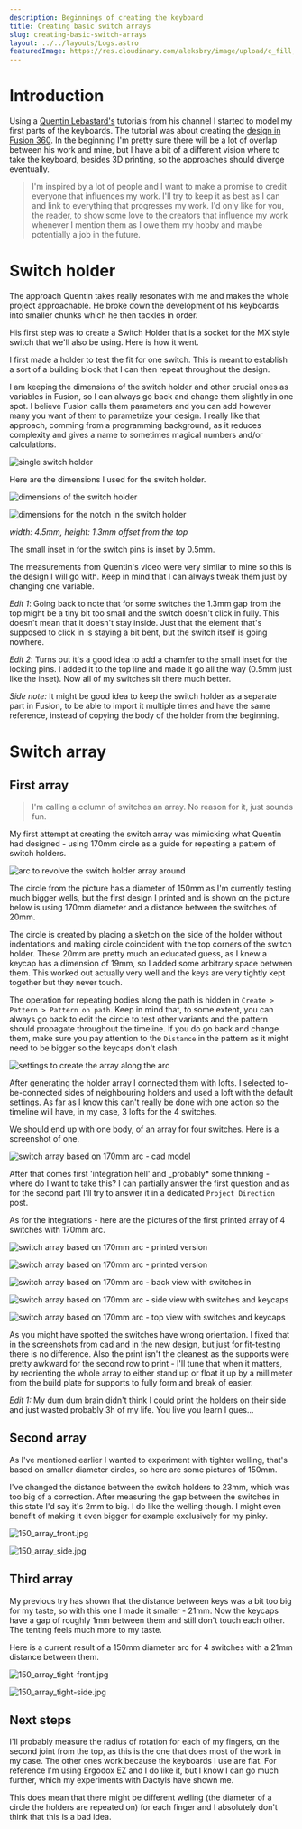 ```yaml
---
description: Beginnings of creating the keyboard 
title: Creating basic switch arrays
slug: creating-basic-switch-arrays
layout: ../../layouts/Logs.astro
featuredImage: https://res.cloudinary.com/aleksbry/image/upload/c_fill,g_center,h_400,q_auto:eco,w_1000/v1657366002/creating-basic-switch-arrays/14_i5pwea.webp
---
```


# Introduction

Using a [Quentin Lebastard's](https://www.youtube.com/user/qlebastard) tutorials from his channel I started to model my first parts of the keyboards. The tutorial was about creating the [design in Fusion 360](https://www.youtube.com/watch?v=scoX8NZv4MI). In the beginning I'm pretty sure there will be a lot of overlap between his work and mine, but I have a bit of a different vision where to take the keyboard, besides 3D printing, so the approaches should diverge eventually.

> I'm inspired by a lot of people and I want to make a promise to credit everyone that influences my work. I'll try to keep it as best as I can and link to everything that progresses my work. I'd only like for you, the reader, to show some love to the creators that influence my work whenever I mention them as I owe them my hobby and maybe potentially a job in the future.

# Switch holder

The approach Quentin takes really resonates with me and makes the whole project approachable. He broke down the development of his keyboards into smaller chunks which he then tackles in order.

His first step was to create a Switch Holder that is a socket for the MX style switch that we'll also be using. Here is how it went.

I first made a holder to test the fit for one switch. This is meant to establish a sort of a building block that I can then repeat throughout the design.

I am keeping the dimensions of the switch holder and other crucial ones as variables in Fusion, so I can always go back and change them slightly in one spot. I believe Fusion calls them parameters and you can add however many you want of them to parametrize your design. I really like that approach, comming from a programming background, as it reduces complexity and gives a name to sometimes magical numbers and/or calculations.

![single switch holder](https://res.cloudinary.com/aleksbry/image/upload/c_scale,q_auto:eco,w_700/v1657365746/creating-basic-switch-arrays/1_qlmfyl.webp)

Here are the dimensions I used for the switch holder.

![dimensions of the switch holder](https://res.cloudinary.com/aleksbry/image/upload/c_scale,q_auto:eco,w_700/v1657365725/creating-basic-switch-arrays/2_defxzj.webp)

![dimensions for the notch in the switch holder](https://res.cloudinary.com/aleksbry/image/upload/c_scale,q_auto:eco,w_700/v1657365747/creating-basic-switch-arrays/3_k1proi.webp)

*width: 4.5mm, height: 1.3mm offset from the top*

The small inset in for the switch pins is inset by 0.5mm.

The measurements from Quentin's video were very similar to mine so this is the design I will go with. Keep in mind that I can always tweak them just by changing one variable.

*Edit 1*: Going back to note that for some switches the 1.3mm gap from the top might be a tiny bit too small and the switch doesn't click in fully. This doesn't mean that it doesn't stay inside. Just that the element that's supposed to click in is staying a bit bent, but the switch itself is going nowhere.

*Edit 2*: Turns out it's a good idea to add a chamfer to the small inset for the locking pins. I added it to the top line and made it go all the way (0.5mm just like the inset). Now all of my switches sit there much better.

*Side note:* It might be good idea to keep the switch holder as a separate part in Fusion, to be able to import it multiple times and have the same reference, instead of copying the body of the holder from the beginning.

# Switch array

## First array

> I'm calling a column of switches an array. No reason for it, just sounds fun.

My first attempt at creating the switch array was mimicking what Quentin had designed - using 170mm circle as a guide for repeating a pattern of switch holders.

![arc to revolve the switch holder array around](https://res.cloudinary.com/aleksbry/image/upload/c_scale,q_auto:eco,w_700/v1657365962/creating-basic-switch-arrays/4_kmmyyz.webp)

The circle from the picture has a diameter of 150mm as I'm currently testing much bigger wells, but the first design I printed and is shown on the picture below is using 170mm diameter and a distance between the switches of 20mm.

The circle is created by placing a sketch on the side of the holder without indentations and making circle coincident with the top corners of the switch holder. These 20mm are pretty much an educated guess, as I knew a keycap has a dimension of 19mm, so I added some arbitrary space between them. This worked out actually very well and the keys are very tightly kept together but they never touch.

The operation for repeating bodies along the path is hidden in `Create > Pattern > Pattern on path`. Keep in mind that, to some extent, you can always go back to edit the circle to test other variants and the pattern should propagate throughout the timeline. If you do go back and change them, make sure you pay attention to the `Distance` in the pattern as it might need to be bigger so the keycaps don't clash.

![settings to create the array along the arc](https://res.cloudinary.com/aleksbry/image/upload/c_scale,q_auto:eco,w_1000/v1657365789/creating-basic-switch-arrays/5_e4mocj.webp)

After generating the holder array I connected them with lofts. I selected to-be-connected sides of neighbouring holders and used a loft with the default settings. As far as I know this can't really be done with one action so the timeline will have, in my case, 3 lofts for the 4 switches.

We should end up with one body, of an array for four switches. Here is a screenshot of one.

![switch array based on 170mm arc - cad model](https://media.graphassets.com/kIRNLSP2QgiO2JQOV4OF)

After that comes first 'integration hell' and \_probably* some thinking - where do I want to take this? I can partially answer the first question and as for the second part I'll try to answer it in a dedicated `Project Direction` post.

As for the integrations - here are the pictures of the first printed array of 4 switches with 170mm arc.

![switch array based on 170mm arc - printed version](https://res.cloudinary.com/aleksbry/image/upload/c_fill,h_500,q_auto:low,w_1000/v1657366001/creating-basic-switch-arrays/7_bp7lhy.webp)

![switch array based on 170mm arc - printed version](https://res.cloudinary.com/aleksbry/image/upload/c_fill,g_center,h_1000,w_1000,x_0/v1657366015/creating-basic-switch-arrays/8_olheg3.jpg)

![switch array based on 170mm arc - back view with switches in](https://res.cloudinary.com/aleksbry/image/upload/c_fill,g_center,h_400,q_auto:low,w_1000/v1657365996/creating-basic-switch-arrays/9_uzpluc.webp)

![switch array based on 170mm arc - side view with switches and keycaps](https://res.cloudinary.com/aleksbry/image/upload/c_fill,h_400,q_auto:low,w_1000/v1657366070/creating-basic-switch-arrays/10_ysaoxh.webp)

![switch array based on 170mm arc - top view with switches and keycaps](https://res.cloudinary.com/aleksbry/image/upload/c_fill,h_400,q_auto:low,w_1000/v1657366032/creating-basic-switch-arrays/12_qwyw1t.webp)

As you might have spotted the switches have wrong orientation. I fixed that in the screenshots from cad and in the new design, but just for fit-testing there is no difference. Also the print isn't the cleanest as the supports were pretty awkward for the second row to print - I'll tune that when it matters, by reorienting the whole array to either stand up or float it up by a millimeter from the build plate for supports to fully form and break of easier.

*Edit 1:* My dum dum brain didn't think I could print the holders on their side and just wasted probably 3h of my life. You live you learn I gues...

## Second array

As I've mentioned earlier I wanted to experiment with tighter welling, that's based on smaller diameter circles, so here are some pictures of 150mm.

I've changed the distance between the switch holders to 23mm, which was too big of a correction. After measuring the gap between the switches in this state I'd say it's 2mm to big. I do like the welling though. I might even benefit of making it even bigger for example exclusively for my pinky.

![150_array_front.jpg](https://res.cloudinary.com/aleksbry/image/upload/c_fill,h_400,q_auto:low,w_1000/v1657366030/creating-basic-switch-arrays/11_eoccyv.webp)

![150_array_side.jpg](https://res.cloudinary.com/aleksbry/image/upload/c_fill,g_center,h_1000,q_auto:eco,w_1000,x_0,y_0/v1657366066/creating-basic-switch-arrays/13_tulgbl.webp)

## Third array

My previous try has shown that the distance between keys was a bit too big for my taste, so with this one I made it smaller - 21mm. Now the keycaps have a gap of roughly 1mm between them and still don't touch each other. The tenting feels much more to my taste.

Here is a current result of a 150mm diameter arc for 4 switches with a 21mm distance between them.

![150_array_tight-front.jpg](https://res.cloudinary.com/aleksbry/image/upload/c_fill,g_center,h_400,q_auto:eco,w_1000/v1657366002/creating-basic-switch-arrays/14_i5pwea.webp)

![150_array_tight-side.jpg](https://res.cloudinary.com/aleksbry/image/upload/c_fill,h_400,q_auto:eco,w_1000/v1657366059/creating-basic-switch-arrays/15_u5fqyn.webp)

## Next steps

I'll probably measure the radius of rotation for each of my fingers, on the second joint from the top, as this is the one that does most of the work in my case. The other ones work because the keyboards I use are flat. For reference I'm using Ergodox EZ and I do like it, but I know I can go much further, which my experiments with Dactyls have shown me.

This does mean that there might be different welling (the diameter of a circle the holders are repeated on) for each finger and I absolutely don't think that this is a bad idea.

